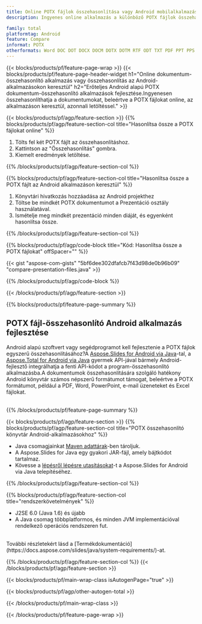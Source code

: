 ```yaml
---
title: Online POTX fájlok összehasonlítása vagy Android mobilalkalmazások készítése POTX fájlok összehasonlításához
description: Ingyenes online alkalmazás a különböző POTX fájlok összehasonlításához.Android összehasonlító könyvtárkód POTX dokumentumokhoz.

family: total
platformtag: Android
feature: Compare
informat: POTX
otherformats: Word DOC DOT DOCX DOCM DOTX DOTM RTF ODT TXT PDF PPT PPS PPTX POTX PPSX PPTM PPSM POTM ODP PowerPoint
---
```

{{< blocks/products/pf/feature-page-wrap >}}
{{< blocks/products/pf/feature-page-header-widget h1="Online dokumentum-összehasonlító alkalmazás vagy összehasonlítás az Android-alkalmazásokon keresztül" h2="Erőteljes Android alapú POTX dokumentum-összehasonlító alkalmazások fejlesztése.Ingyenesen összehasonlíthatja a dokumentumokat, beleértve a POTX fájlokat online, az alkalmazáson keresztül, azonnali letöltéssel." >}}

{{< blocks/products/pf/agp/feature-section >}}
{{% blocks/products/pf/agp/feature-section-col title="Hasonlítsa össze a POTX fájlokat online" %}}

1. Tölts fel két POTX fájlt az összehasonlításhoz.
1. Kattintson az "Összehasonlítás" gombra.
1. Kiemelt eredmények letöltése.

{{% /blocks/products/pf/agp/feature-section-col %}}

{{% blocks/products/pf/agp/feature-section-col title="Hasonlítsa össze a POTX fájlt az Android alkalmazáson keresztül" %}}

1. Könyvtári hivatkozás hozzáadása az Android projekthez
1. Töltse be mindkét POTX dokumentumot a Prezentáció osztály használatával.
1. Ismételje meg mindkét prezentáció minden diáját, és egyenként hasonlítsa össze.

{{% /blocks/products/pf/agp/feature-section-col %}}

{{% blocks/products/pf/agp/code-block title="Kód: Hasonlítsa össze a POTX fájlokat" offSpacer="" %}}

{{< gist "aspose-com-gists" "5bf6dee302dfafcb7f43d98de0b96b09" "compare-presentation-files.java" >}}

{{% /blocks/products/pf/agp/code-block %}}

{{< /blocks/products/pf/agp/feature-section >}}

{{% blocks/products/pf/feature-page-summary %}}


<h2>POTX fájl-összehasonlító Android alkalmazás fejlesztése</h2>

Android alapú szoftvert vagy segédprogramot kell fejlesztenie a POTX fájlok egyszerű összehasonlításához?A [Aspose.Slides for Android via Java](https://products.aspose.com/slides/hu/android-java/)-tal, a [Aspose.Total for Android via Java](https://products.aspose.com/total/hu/android-java/) gyermek API-jával bármely Android-fejlesztő integrálhatja a fenti API-kódot a program-összehasonlító alkalmazásba.A dokumentumok összehasonlítására szolgáló hatékony Android könyvtár számos népszerű formátumot támogat, beleértve a POTX formátumot, például a PDF, Word, PowerPoint, e-mail üzeneteket és Excel fájlokat.<br /><br />

{{% /blocks/products/pf/feature-page-summary %}}

{{< blocks/products/pf/agp/feature-section >}}
{{% blocks/products/pf/agp/feature-section-col title="POTX összehasonlító könyvtár Android-alkalmazásokhoz" %}}

- Java csomagjainkat [Maven adattárak](https://releases.aspose.com/java/repo/com/aspose/aspose-slides/)-ben tároljuk. 
- A Aspose.Slides for Java egy gyakori JAR-fájl, amely bájtkódot tartalmaz.
- Kövesse a [lépésről lépésre utasításokat](https://docs.aspose.com/slides/java/installation/#install-aspose-slides-for-java-from-maven-repository)-t a Aspose.Slides for Android via Java telepítéséhez.

{{% /blocks/products/pf/agp/feature-section-col %}}

{{% blocks/products/pf/agp/feature-section-col title="rendszerkövetelmények" %}}

- J2SE 6.0 (Java 1.6) és újabb
- A Java csomag többplatformos, és minden JVM implementációval rendelkező operációs rendszeren fut.

<br />
További részletekért lásd a [Termékdokumentáció](https://docs.aspose.com/slides/java/system-requirements/)-at.

{{% /blocks/products/pf/agp/feature-section-col %}}
{{< /blocks/products/pf/agp/feature-section >}}

{{< blocks/products/pf/main-wrap-class isAutogenPage="true" >}}

{{< blocks/products/pf/agp/other-autogen-total >}}

{{< /blocks/products/pf/main-wrap-class >}}

{{< /blocks/products/pf/feature-page-wrap >}}